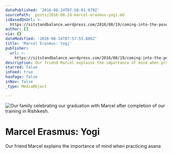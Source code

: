 ```yaml
---
datePublished: '2016-08-24T07:58:01.979Z'
sourcePath: _posts/2016-08-24-marcel-erasmus-yogi.md
isBasedOnUrl: >-
  https://sitstandbalance.wordpress.com/2016/08/19/coming-into-the-pose/comment-page-1/#comment-4
author: []
via: {}
dateModified: '2016-08-24T07:57:55.886Z'
title: 'Marcel Erasmus: Yogi'
publisher:
  url: >-
    https://sitstandbalance.wordpress.com/2016/08/19/coming-into-the-pose/comment-page-1/#comment-4
description: Our friend Marcel explains the importance of mind when practicing asana
starred: false
inFeed: true
hasPage: false
inNav: false
_type: MediaObject

---
```

![Our family celebrating our graduation with Marcel after completion of our training in Rishikesh.](https://the-grid-user-content.s3-us-west-2.amazonaws.com/766b268b-6596-4eb2-bf06-8230450196ac.jpg)

# Marcel Erasmus: Yogi

Our friend Marcel explains the importance of mind when practicing asana